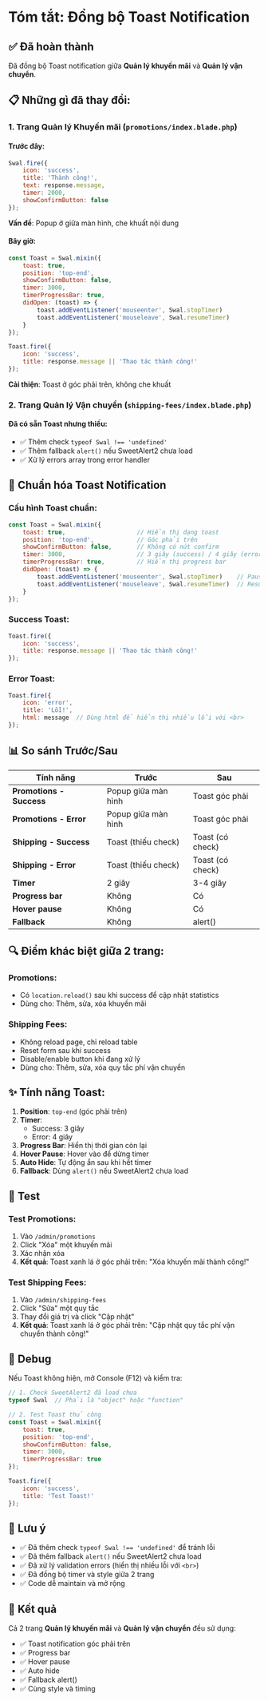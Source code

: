 # Tóm tắt: Đồng bộ Toast Notification

## ✅ Đã hoàn thành

Đã đồng bộ Toast notification giữa **Quản lý khuyến mãi** và **Quản lý vận chuyển**.

## 📋 Những gì đã thay đổi:

### 1. Trang Quản lý Khuyến mãi (`promotions/index.blade.php`)

#### Trước đây:
```javascript
Swal.fire({
    icon: 'success',
    title: 'Thành công!',
    text: response.message,
    timer: 2000,
    showConfirmButton: false
});
```
**Vấn đề**: Popup ở giữa màn hình, che khuất nội dung

#### Bây giờ:
```javascript
const Toast = Swal.mixin({
    toast: true,
    position: 'top-end',
    showConfirmButton: false,
    timer: 3000,
    timerProgressBar: true,
    didOpen: (toast) => {
        toast.addEventListener('mouseenter', Swal.stopTimer)
        toast.addEventListener('mouseleave', Swal.resumeTimer)
    }
});

Toast.fire({
    icon: 'success',
    title: response.message || 'Thao tác thành công!'
});
```
**Cải thiện**: Toast ở góc phải trên, không che khuất

### 2. Trang Quản lý Vận chuyển (`shipping-fees/index.blade.php`)

#### Đã có sẵn Toast nhưng thiếu:
- ✅ Thêm check `typeof Swal !== 'undefined'`
- ✅ Thêm fallback `alert()` nếu SweetAlert2 chưa load
- ✅ Xử lý errors array trong error handler

## 🎯 Chuẩn hóa Toast Notification

### Cấu hình Toast chuẩn:

```javascript
const Toast = Swal.mixin({
    toast: true,                    // Hiển thị dạng toast
    position: 'top-end',            // Góc phải trên
    showConfirmButton: false,       // Không có nút confirm
    timer: 3000,                    // 3 giây (success) / 4 giây (error)
    timerProgressBar: true,         // Hiển thị progress bar
    didOpen: (toast) => {
        toast.addEventListener('mouseenter', Swal.stopTimer)    // Pause khi hover
        toast.addEventListener('mouseleave', Swal.resumeTimer)  // Resume khi rời chuột
    }
});
```

### Success Toast:
```javascript
Toast.fire({
    icon: 'success',
    title: response.message || 'Thao tác thành công!'
});
```

### Error Toast:
```javascript
Toast.fire({
    icon: 'error',
    title: 'Lỗi!',
    html: message  // Dùng html để hiển thị nhiều lỗi với <br>
});
```

## 📊 So sánh Trước/Sau

| Tính năng | Trước | Sau |
|-----------|-------|-----|
| **Promotions - Success** | Popup giữa màn hình | Toast góc phải |
| **Promotions - Error** | Popup giữa màn hình | Toast góc phải |
| **Shipping - Success** | Toast (thiếu check) | Toast (có check) |
| **Shipping - Error** | Toast (thiếu check) | Toast (có check) |
| **Timer** | 2 giây | 3-4 giây |
| **Progress bar** | Không | Có |
| **Hover pause** | Không | Có |
| **Fallback** | Không | alert() |

## 🔍 Điểm khác biệt giữa 2 trang:

### Promotions:
- Có `location.reload()` sau khi success để cập nhật statistics
- Dùng cho: Thêm, sửa, xóa khuyến mãi

### Shipping Fees:
- Không reload page, chỉ reload table
- Reset form sau khi success
- Disable/enable button khi đang xử lý
- Dùng cho: Thêm, sửa, xóa quy tắc phí vận chuyển

## ✨ Tính năng Toast:

1. **Position**: `top-end` (góc phải trên)
2. **Timer**: 
   - Success: 3 giây
   - Error: 4 giây
3. **Progress Bar**: Hiển thị thời gian còn lại
4. **Hover Pause**: Hover vào để dừng timer
5. **Auto Hide**: Tự động ẩn sau khi hết timer
6. **Fallback**: Dùng `alert()` nếu SweetAlert2 chưa load

## 🧪 Test

### Test Promotions:
1. Vào `/admin/promotions`
2. Click "Xóa" một khuyến mãi
3. Xác nhận xóa
4. **Kết quả**: Toast xanh lá ở góc phải trên: "Xóa khuyến mãi thành công!"

### Test Shipping Fees:
1. Vào `/admin/shipping-fees`
2. Click "Sửa" một quy tắc
3. Thay đổi giá trị và click "Cập nhật"
4. **Kết quả**: Toast xanh lá ở góc phải trên: "Cập nhật quy tắc phí vận chuyển thành công!"

## 🐛 Debug

Nếu Toast không hiện, mở Console (F12) và kiểm tra:

```javascript
// 1. Check SweetAlert2 đã load chưa
typeof Swal  // Phải là "object" hoặc "function"

// 2. Test Toast thủ công
const Toast = Swal.mixin({
    toast: true,
    position: 'top-end',
    showConfirmButton: false,
    timer: 3000,
    timerProgressBar: true
});

Toast.fire({
    icon: 'success',
    title: 'Test Toast!'
});
```

## 📝 Lưu ý

- ✅ Đã thêm check `typeof Swal !== 'undefined'` để tránh lỗi
- ✅ Đã thêm fallback `alert()` nếu SweetAlert2 chưa load
- ✅ Đã xử lý validation errors (hiển thị nhiều lỗi với `<br>`)
- ✅ Đã đồng bộ timer và style giữa 2 trang
- ✅ Code dễ maintain và mở rộng

## 🎉 Kết quả

Cả 2 trang **Quản lý khuyến mãi** và **Quản lý vận chuyển** đều sử dụng:
- ✅ Toast notification góc phải trên
- ✅ Progress bar
- ✅ Hover pause
- ✅ Auto hide
- ✅ Fallback alert()
- ✅ Cùng style và timing

